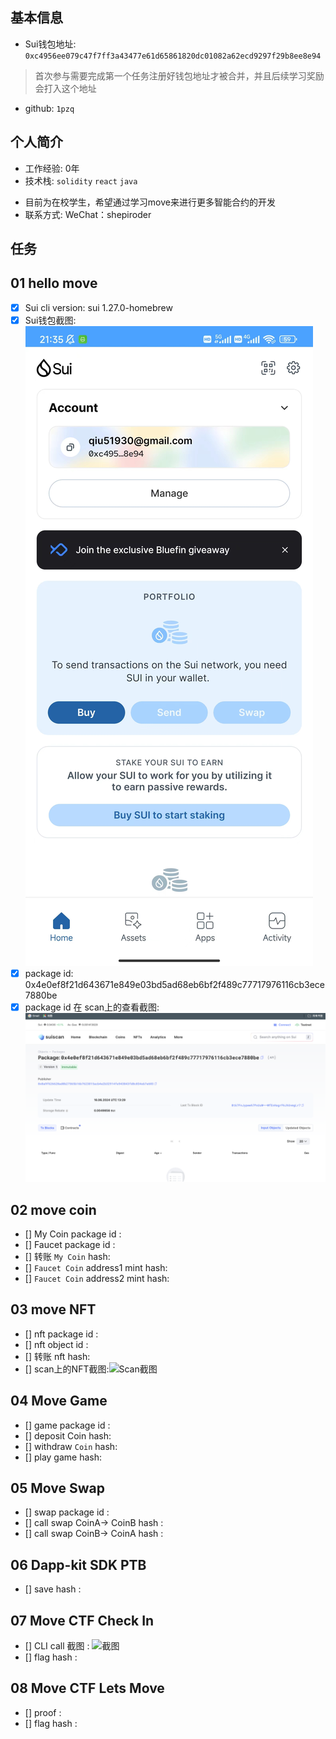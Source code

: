 ## 基本信息
- Sui钱包地址: `0xc4956ee079c47f7ff3a43477e61d65861820dc01082a62ecd9297f29b8ee8e94`
> 首次参与需要完成第一个任务注册好钱包地址才被合并，并且后续学习奖励会打入这个地址
- github: `1pzq`

## 个人简介
- 工作经验: 0年
- 技术栈: `solidity` `react` `java` 
>
- 目前为在校学生，希望通过学习move来进行更多智能合约的开发
- 联系方式: WeChat：shepiroder

## 任务

##   01 hello move  
- [x] Sui cli version: sui 1.27.0-homebrew
- [x] Sui钱包截图: ![Sui钱包截图](images/task1.jpg)
- [x] package id: 0x4e0ef8f21d643671e849e03bd5ad68eb6bf2f489c77717976116cb3ece7880be
- [x] package id 在 scan上的查看截图:![Scan截图](images/task11.jpg)

##   02 move coin
- [] My Coin package id : 
- [] Faucet package id : 
- [] 转账 `My Coin` hash:
- [] `Faucet Coin` address1 mint hash:
- [] `Faucet Coin` address2 mint hash:

##   03 move NFT
- [] nft package id :
- [] nft object id : 
- [] 转账 nft  hash:
- [] scan上的NFT截图:![Scan截图](./images/你的图片地址)

##   04 Move Game
- [] game package id :
- [] deposit Coin hash:
- [] withdraw `Coin` hash:
- [] play game hash:

##   05 Move Swap
- [] swap package id :
- [] call swap CoinA-> CoinB  hash :
- [] call swap CoinB-> CoinA  hash :

##   06 Dapp-kit SDK PTB
- [] save hash :

##   07 Move CTF Check In
- [] CLI call 截图 : ![截图](./images/你的图片地址)
- [] flag hash :

##   08 Move CTF Lets Move
- [] proof : 
- [] flag hash :
